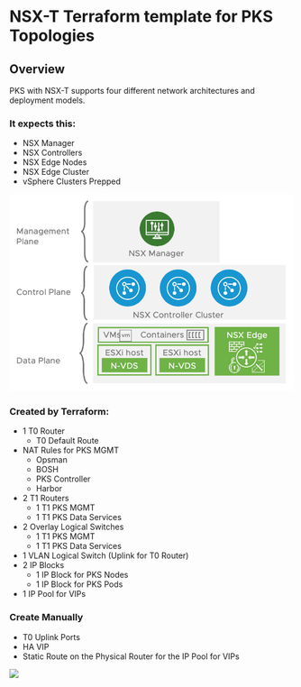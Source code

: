 # NSX-T Terraform template for PKS Topologies

## Overview
PKS with NSX-T supports four different network architectures and deployment models. 



### It expects this:
* NSX Manager
* NSX Controllers
* NSX Edge Nodes
* NSX Edge Cluster
* vSphere Clusters Prepped

<img src="images/nsx-components.png">

### Created by Terraform:
* 1 T0 Router
    * T0 Default Route
* NAT Rules for PKS MGMT
    * Opsman
    * BOSH
    * PKS Controller
    * Harbor
* 2 T1 Routers
    * 1 T1 PKS MGMT
    * 1 T1 PKS Data Services
* 2 Overlay Logical Switches
    * 1 T1 PKS MGMT
    * 1 T1 PKS Data Services
* 1 VLAN Logical Switch (Uplink for T0 Router)
* 2 IP Blocks
    * 1 IP Block for PKS Nodes
    * 1 IP Block for PKS Pods
* 1 IP Pool for VIPs 

### Create Manually
* T0 Uplink Ports
* HA VIP
* Static Route on the Physical Router for the IP Pool for VIPs

<img src="images/nat-topology.png">
